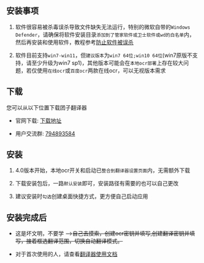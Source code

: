 ## 安装事项
1. 软件很容易被杀毒误杀导致文件缺失无法运行，特别的微软自带的`Windows Defender`，请确保将软件安装目录`添加到了管家软件或卫士软件或wd的白名单`内，然后再安装和使用软件，教程参考[防止软件被误杀](/4.0/FAQ/faq#防止软件被误杀)

2. 软件目前支持`win7-win11`，但`建议版本`为`win7 64位;win10 64位`(win7原版不支持，请至少升级为win7 sp1)，其他版本可能会在`本地ocr部署`上存在较大问题，若仅使用`在线ocr`或`百度ocr`两款在线ocr，可以无视版本需求

## 下载
您可以从以下位置下载团子翻译器

- 官网下载: [下载地址](https://translator.dango.cloud)

- 用户交流群: [794893584](https://jq.qq.com/?_wv=1027&k=uBps8gZg)


## 安装
1. 4.0版本开始，本地ocr开关和启动已`整合到翻译器设置页面`内，无需额外下载

2. 下载安装包后，一路`默认安装`即可，安装路径有需要的也可以自己更改

3. 建议安装时`勾选`创建桌面快捷方式，更方便自己启动应用

## 安装完成后
- 这是坏文明，不要学 -->~~自己去摸索，创建ocr密钥并填写,创建翻译密钥并填写，接着框选翻译范围，切换自动翻译模式。~~

- 对于首次使用的人，请查看[翻译器使用文档](/4.0/basic/dangotranslator)